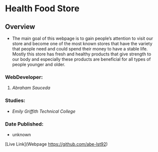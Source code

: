 # Health Food Store

## Overview
* The main goal of this webpage is to gain people’s attention to visit our store and become one of the most known stores that have the variety that people need and could spend their money to have a stable life. Mostly this store has fresh and healthy products that give strength to our body and especially these products are beneficial for all types of people younger and older. 

### WebDeveloper: 
1. _Abraham Sauceda_ 

### Studies: 
* _Emily Griffith Technical College_ 

### Date Published:
* unknown

 [Live Link](Webpage https://github.com/abe-lst92)
